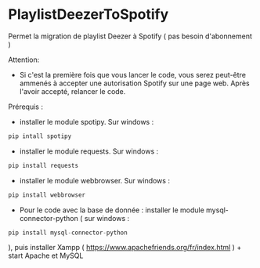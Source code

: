 # PlaylistDeezerToSpotify
Permet la migration de playlist Deezer à Spotify ( pas besoin d'abonnement )

Attention:
- Si c'est la première fois que vous lancer le code, vous serez peut-être ammenés à accepter une autorisation Spotify sur une page web. Après l'avoir accepté, relancer le code.

Prérequis : 
- installer le module spotipy. Sur windows : 
```py
pip intall spotipy 
```
- installer le module requests. Sur windows : 
```py
pip install requests 
```
- installer le module webbrowser. Sur windows : 
```py
pip install webbrowser
```
- Pour le code avec la base de donnée : installer le module mysql-connector-python ( sur windows : 
```py
pip install mysql-connector-python
```
 ), puis installer Xampp ( https://www.apachefriends.org/fr/index.html ) + start Apache et MySQL
